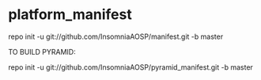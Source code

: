 platform_manifest
=================




repo init -u git://github.com/InsomniaAOSP/manifest.git -b master


TO BUILD PYRAMID:

repo init -u git://github.com/InsomniaAOSP/pyramid_manifest.git -b master
